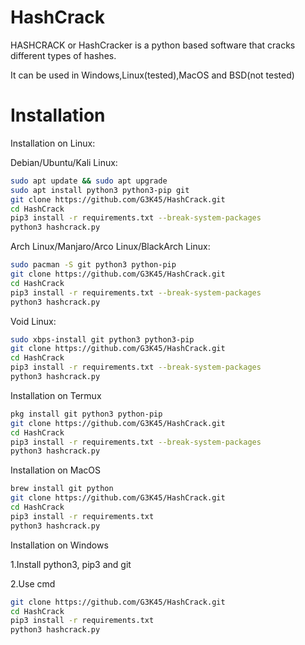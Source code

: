 # HashCrack
HASHCRACK or HashCracker is a python based software that cracks different types of hashes.

It can be used in Windows,Linux(tested),MacOS and BSD(not tested)

# Installation
Installation on Linux:

Debian/Ubuntu/Kali Linux:
```bash
sudo apt update && sudo apt upgrade
sudo apt install python3 python3-pip git
git clone https://github.com/G3K45/HashCrack.git
cd HashCrack
pip3 install -r requirements.txt --break-system-packages
python3 hashcrack.py
```

Arch Linux/Manjaro/Arco Linux/BlackArch Linux:
```bash
sudo pacman -S git python3 python-pip
git clone https://github.com/G3K45/HashCrack.git
cd HashCrack
pip3 install -r requirements.txt --break-system-packages
python3 hashcrack.py
```

Void Linux:
```bash
sudo xbps-install git python3 python3-pip
git clone https://github.com/G3K45/HashCrack.git
cd HashCrack
pip3 install -r requirements.txt --break-system-packages
python3 hashcrack.py
```

Installation on Termux
```bash
pkg install git python3 python-pip
git clone https://github.com/G3K45/HashCrack.git
cd HashCrack
pip3 install -r requirements.txt --break-system-packages
python3 hashcrack.py
```

Installation on MacOS
```bash
brew install git python
git clone https://github.com/G3K45/HashCrack.git
cd HashCrack
pip3 install -r requirements.txt
python3 hashcrack.py
```

Installation on Windows

1.Install python3, pip3 and git

2.Use cmd
```bash
git clone https://github.com/G3K45/HashCrack.git
cd HashCrack
pip3 install -r requirements.txt
python3 hashcrack.py
```
